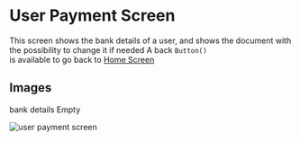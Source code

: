 # User Payment Screen

This screen shows the bank details of a user, and shows the document with the possibility to change it if needed
A back <code>Button() </code> is available to go back to <a href="Home-Screen.md"> Home Screen </a>

## Images

<p> bank details Empty</p>
<img src="user_payment.png" alt=" user payment screen"/>